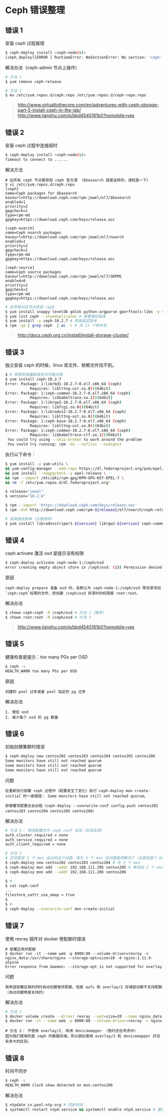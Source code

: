 # Ceph 错误整理

## 错误 1

安装 ceph 过程报错
```sh
$ ceph-deploy install <ceph-node(s)>
[ceph_deploy][ERROR ] RuntimeError: NoSectionError: No section: 'ceph'
```

解决办法（ceph-admin 节点上操作）
```sh
# 方法 1
$ yum remove ceph-release
```

```sh
# 方法 2
$ mv /etc/yum.repos.d/ceph.repo /etc/yum.repos.d/ceph-repo.repo
```

>http://www.virtualtothecore.com/en/adventures-with-ceph-storage-part-5-install-ceph-in-the-lab/
>http://www.jianshu.com/p/bbd4545161b0?nomobile=yes


## 错误 2

安装 ceph 过程中连接超时
```sh
$ ceph-deploy install <ceph-node(s)>
Timeout to connect to ......
```

解决方法

```
# 在所有 ceph 节点都添加 ceph 官方源 （$basearch 就是这样的，请检查一下）
$ vi /etc/yum.repos.d/ceph.repo
[ceph]
name=Ceph packages for $basearch
baseurl=http://download.ceph.com/rpm-jewel/el7/$basearch
enabled=1
priority=2
gpgcheck=1
type=rpm-md
gpgkey=https://download.ceph.com/keys/release.asc

[ceph-noarch]
name=Ceph noarch packages
baseurl=http://download.ceph.com/rpm-jewel/el7/noarch
enabled=1
priority=2
gpgcheck=1
type=rpm-md
gpgkey=https://download.ceph.com/keys/release.asc

[ceph-source]
name=Ceph source packages
baseurl=http://download.ceph.com/rpm-jewel/el7/SRPMS
enabled=0
priority=2
gpgcheck=1
type=rpm-md
gpgkey=https://download.ceph.com/keys/release.asc
```

```sh
# 在所有对应节点安装 ceph
$ yum install snappy leveldb gdisk python-argparse gperftools-libs -y # 安装依赖
$ yum list ceph --showduplicates # 查看相应版本
$ yum install -y ceph-10.2.7 # 安装指定版本
$ rpm -qa | grep ceph  | wc -l # 共 11 个软件包
```

> http://docs.ceph.org.cn/install/install-storage-cluster/


## 错误 3

独立安装 ceph 的时候，linux 库文件、依赖文件找不到。

```sh
$ # 即使安装最新版本也可能出错
$ yum install ceph-10.2.7
Error: Package: 1:librbd1-10.2.7-0.el7.x86_64 (ceph)
           Requires: liblttng-ust.so.0()(64bit)
Error: Package: 1:ceph-common-10.2.7-0.el7.x86_64 (ceph)
           Requires: libbabeltrace.so.1()(64bit)
Error: Package: 1:librgw2-10.2.7-0.el7.x86_64 (ceph)
           Requires: libfcgi.so.0()(64bit)
Error: Package: 1:librados2-10.2.7-0.el7.x86_64 (ceph)
           Requires: liblttng-ust.so.0()(64bit)
Error: Package: 1:ceph-base-10.2.7-0.el7.x86_64 (ceph)
           Requires: liblttng-ust.so.0()(64bit)
Error: Package: 1:ceph-common-10.2.7-0.el7.x86_64 (ceph)
           Requires: libbabeltrace-ctf.so.1()(64bit)
 You could try using --skip-broken to work around the problem
 You could try running: rpm -Va --nofiles --nodigest
```

执行以下命令：

```sh
$ yum install -y yum-utils \
&& yum-config-manager --add-repo https://dl.fedoraproject.org/pub/epel/7/x86_64/ \
&& yum install --nogpgcheck -y epel-release \
&& rpm --import /etc/pki/rpm-gpg/RPM-GPG-KEY-EPEL-7 \
&& rm -f /etc/yum.repos.d/dl.fedoraproject.org*
```

```sh
$ release="jewel"
$ version="10.2.6"

$ rpm --import 'https://download.ceph.com/keys/release.asc'
$ rpm -Uvh http://download.ceph.com/rpm-${release}/el7/noarch/ceph-release-1-1.el7.noarch.rpm

# 安装指定版本（注意顺序）
$ yum install libradosstriper1-${version} librgw2-${version} ceph-common-${version}
```

## 错误 4

ceph activate 激活 osd 是提示没有权限
```sh
$ ceph-deploy activate ceph-node-1:/ceph/osd
error creating empty object store in /ceph/osd: (13) Permission denied
```

原因
```
ceph-deploy prepare 准备 osd 时，会默认为 ceph-node-1:/ceph/osd 等目录添加 `ceph:ceph`权限的文件，而创建 /ceph/osd 目录时的权限是 root:root。
```

解决办法
```sh
$ chown ceph:ceph -R /ceph/osd # 方法 1（推荐）
$ chown root:root -R /ceph/osd # 方法 2
```

>http://www.jianshu.com/p/bbd4545161b0?nomobile=yes


## 错误 5

健康检查是提示：too many PGs per OSD
```sh
$ ceph -s
HEALTH_WARN too many PGs per OSD
```

原因
```
创建的 pool 过多或者 pool 指定的 pg 过多
```

解决办法
```
1. 增加 osd
2. 减少每个 osd 的 pg 数量
```


## 错误 6

初始创建集群时错误
```sh
$ ceph-deploy new centos202 centos203 centos204 centos205 centos206
Some monitors have still not reached quorum
Some monitors have still not reached quorum
Some monitors have still not reached quorum
```

问题
```
在重新执行部署 ceph 过程中（配置发生了变化）执行`ceph-deploy mon create-initial`时一直报错： Some monitors have still not reached quorum。

即便覆写配置也会出错（ceph-deploy --overwrite-conf config push centos202 centos203 centos204 centos205 centos206）
```

解决办法
```sh
# 方法 1： 修改配置文件 ceph.conf 试试（实测无用）
auth_cluster_required = none
auth_service_required = none
auth_client_required = none
```

```sh
# 方法 2
# 实测发现 5 个 mon 会出现这个问题，改为 3 个 mon 后问题居然解决了（总感觉是个 bug），如果 mon 不够的话再添加。
$ ceph-deploy new centos202 centos203 centos204 # 先 3 个 mon
$ ceph-deploy mon add --addr 192.168.111.205 centos205 # 再添加 2 个 mon
$ ceph-deploy mon add --addr 192.168.111.206 centos206
```

```sh
$ #
$ cat ceph.conf
...
filestore_xattr_use_omap = true
$
$ #
$ ceph-deploy --overwrite-conf mon create-initial
```

## 错误 7

使用 rexray 插件对 docker 卷配额时错误
```
# 部署应用并配额
$ docker run -it --name web -p 8000:80 --volume-driver=rexray -v nginx_data:/usr/share/nginx --storage-opt=size=10 -d nginx:1.11.9-alpine
Error response from daemon: --storage-opt is not supported for overlay
```

问题
```
我希望部署应用的同时自动创建卷并配额，但是 aufs 和 overlay/2 存储驱动都不支持配额（自动创建卷是支持的）
```

解决办法
```sh
# 方法 1
$ docker volume create --driver rexray --opt=size=20 --name nginx_data # 创建卷并指定容量为 20GB
$ docker run -it --name web -p 8000:80 --volume-driver=rexray -v nginx_data:/usr/share/nginx -d nginx:1.11.9-alpine # 使用创建好的卷部署应用
```

```
# 方法 2： 不使用 overlay/2, 改用 devicemapper （暂时还在考虑中）
因为我们使用的是 ceph 作数据存储，所以貌似使用 overlay/2 和 devicemapper 并没有多大的区别。
```

## 错误 8

时间不同步
```sh
$ ceph -s
HEALTH_WARN clock skew detected on mon.centos206
```

解决办法
```sh
$ ntpdate cn.pool.ntp.org # 同步时间
$ systemctl restart ntpd.service && systemctl enable ntpd.service # 重启 ntpd
```

